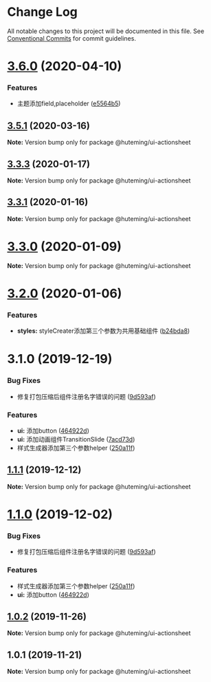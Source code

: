 # Change Log

All notable changes to this project will be documented in this file.
See [Conventional Commits](https://conventionalcommits.org) for commit guidelines.

# [3.6.0](https://github.com/huteming/huteming-ui/compare/v3.5.1...v3.6.0) (2020-04-10)


### Features

* 主题添加field,placeholder ([e5564b5](https://github.com/huteming/huteming-ui/commit/e5564b5544d48f9cb7b132b6cf5c54553a19c6a5))





## [3.5.1](https://github.com/huteming/huteming-ui/compare/v3.5.0...v3.5.1) (2020-03-16)

**Note:** Version bump only for package @huteming/ui-actionsheet





## [3.3.3](https://github.com/huteming/huteming-ui/compare/v3.3.2...v3.3.3) (2020-01-17)

**Note:** Version bump only for package @huteming/ui-actionsheet





## [3.3.1](https://github.com/huteming/huteming-ui/compare/v3.3.0...v3.3.1) (2020-01-16)

**Note:** Version bump only for package @huteming/ui-actionsheet





# [3.3.0](https://github.com/huteming/huteming-ui/compare/v3.2.0...v3.3.0) (2020-01-09)

**Note:** Version bump only for package @huteming/ui-actionsheet





# [3.2.0](https://github.com/huteming/huteming-ui/compare/v3.1.0...v3.2.0) (2020-01-06)


### Features

* **styles:** styleCreater添加第三个参数为共用基础组件 ([b24bda8](https://github.com/huteming/huteming-ui/commit/b24bda85e2ca2c27521e753cf0790707ab9cd570))





# 3.1.0 (2019-12-19)


### Bug Fixes

* 修复打包压缩后组件注册名字错误的问题 ([9d593af](https://github.com/huteming/huteming-ui/commit/9d593af3a27efa600b8e3847609d21288b25c3e1))


### Features

* **ui:** 添加button ([464922d](https://github.com/huteming/huteming-ui/commit/464922d672077e761303d87e7fd5f3fbde7e9ef1))
* **ui:** 添加动画组件TransitionSlide ([7acd73d](https://github.com/huteming/huteming-ui/commit/7acd73d86fb9a8cf3ae5e0f3b4b87f43d86915bd))
* 样式生成器添加第三个参数helper ([250a11f](https://github.com/huteming/huteming-ui/commit/250a11fc0e9c8078f79b979892edb2cd47ba4597))





## [1.1.1](https://github.com/huteming/huteming-ui/compare/@huteming/ui-actionsheet@1.1.0...@huteming/ui-actionsheet@1.1.1) (2019-12-12)

**Note:** Version bump only for package @huteming/ui-actionsheet





# [1.1.0](https://github.com/huteming/huteming-ui/compare/@huteming/ui-actionsheet@1.0.2...@huteming/ui-actionsheet@1.1.0) (2019-12-02)


### Bug Fixes

* 修复打包压缩后组件注册名字错误的问题 ([9d593af](https://github.com/huteming/huteming-ui/commit/9d593af3a27efa600b8e3847609d21288b25c3e1))


### Features

* 样式生成器添加第三个参数helper ([250a11f](https://github.com/huteming/huteming-ui/commit/250a11fc0e9c8078f79b979892edb2cd47ba4597))
* **ui:** 添加button ([464922d](https://github.com/huteming/huteming-ui/commit/464922d672077e761303d87e7fd5f3fbde7e9ef1))





## [1.0.2](https://github.com/huteming/huteming-ui/compare/@huteming/ui-actionsheet@1.0.1...@huteming/ui-actionsheet@1.0.2) (2019-11-26)

**Note:** Version bump only for package @huteming/ui-actionsheet





## 1.0.1 (2019-11-21)

**Note:** Version bump only for package @huteming/ui-actionsheet
